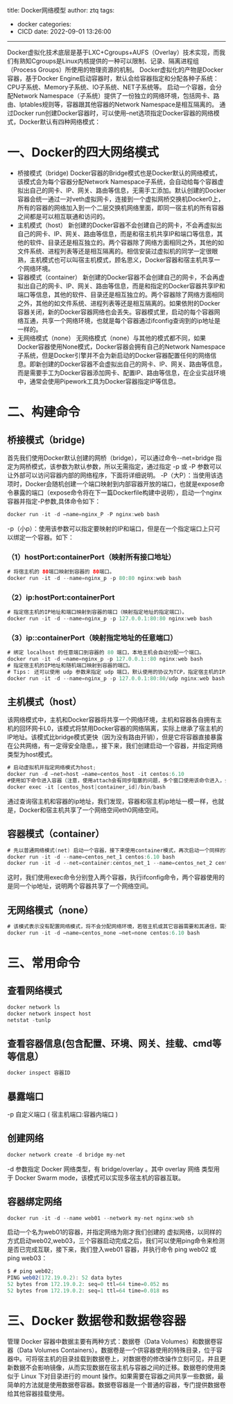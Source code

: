 title: Docker网络模型
author: ztq
tags:
  - docker
categories:
  - CICD
date: 2022-09-01 13:26:00
---
Docker虚拟化技术底层是基于LXC+Cgroups+AUFS（Overlay）技术实现，而我们有熟知Cgroups是Linux内核提供的一种可以限制、记录、隔离进程组（Process Groups）所使用的物理资源的机制。
Docker虚拟化的产物是Docker容器，基于Docker Engine启动容器时，默认会给容器指定和分配各种子系统：CPU子系统、Memory子系统、IO子系统、NET子系统等。
启动一个容器，会分配Network Namespace（子系统）提供了一份独立的网络环境，包括网卡、路由、Iptables规则等，容器跟其他容器的Network Namespace是相互隔离的。
通过Docker run创建Docker容器时，可以使用–net选项指定Docker容器的网络模式，Docker默认有四种网络模式：
# 一、Docker的四大网络模式
- 桥接模式（bridge)
Docker容器的Bridge模式也是Docker默认的网络模式，该模式会为每个容器分配Network Namespace子系统，会自动给每个容器虚拟出自己的网卡、IP、网关、路由等信息，无需手工添加。默认创建的Docker容器会统一通过一对veth虚拟网卡，连接到一个虚拟网桥交换机Docker0上，所有的容器的网络加入到一个二层交换机网络里面，即同一宿主机的所有容器之间都是可以相互联通和访问的。
- 主机模式（host）
新创建的Docker容器不会创建自己的网卡，不会再虚拟出自己的网卡、IP、网关、路由等信息，而是和宿主机共享IP和端口等信息，其他的软件、目录还是相互独立的。两个容器除了网络方面相同之外，其他的如文件系统、进程列表等还是相互隔离的。相信安装过虚拟机的同学一定很眼熟，主机模式也可以叫宿主机模式，顾名思义，Docker容器和宿主机共享一个网络环境。
- 容器模式（container）
新创建的Docker容器不会创建自己的网卡，不会再虚拟出自己的网卡、IP、网关、路由等信息，而是和指定的Docker容器共享IP和端口等信息，其他的软件、目录还是相互独立的。两个容器除了网络方面相同之外，其他的如文件系统、进程列表等还是相互隔离的。如果依附的Docker容器关闭，新的Docker容器网络也会丢失。容器模式里，启动的每个容器网络互通，共享一个网络环境，也就是每个容器通过ifconfig查询到的ip地址是一样的。
- 无网络模式（none）
无网络模式（none）与其他的模式都不同，如果Docker容器使用None模式，Docker容器会拥有自己的Network Namespace子系统，但是Docker引擎并不会为新启动的Docker容器配置任何的网络信息。即新创建的Docker容器不会虚拟出自己的网卡、IP、网关、路由等信息，而是需要手工为Docker容器添加网卡、配置IP、路由等信息，在企业实战环境中，通常会使用Pipework工具为Docker容器指定IP等信息。
# 二、构建命令
## 桥接模式（bridge)
首先我们使用Docker默认创建的网桥（bridge），可以通过命令--net=bridge 指定为网桥模式，该参数为默认参数，所以无需指定，通过指定 -p 或 -P 参数可以让外部可以访问容器内部的网络程序，下面将详细说明。
-P（大P）：当使用该选项时，Docker会随机创建一个端口映射到内部容器开放的端口，也就是expose命令暴露的端口（expose命令将在下一篇Dockerfile构建中说明），启动一个nginx容器并指定-P参数,具体命令如下：
```java
docker run -it -d —name=nginx_P -P nginx:web bash 
```
-p（小p）：使用该参数可以指定要映射的IP和端口，但是在一个指定端口上只可以绑定一个容器。如下：
### （1）hostPort:containerPort（映射所有接口地址）
```java
# 将宿主机的 80端口映射到容器的 80端口。
docker run -it -d --name=nginx_p -p 80:80 nginx:web bash
```
### （2）ip:hostPort:containerPort
```java
# 指定宿主机的IP地址和端口映射到容器的端口（映射指定地址的指定端口）。
docker run -it -d --name=nginx_p -p 127.0.0.1:80:80 nginx:web bash
```
### （3）ip::containerPort（映射指定地址的任意端口）
```java
# 绑定 localhost 的任意端口到容器的 80 端口，本地主机会自动分配一个端口。
docker run -it -d —name=nginx_p -p 127.0.0.1::80 nginx:web bash
# 指定宿主机的IP地址和随机端口映射到容器的端口。
# Tips： 还可以使用 udp 参数来指定 udp 端口，默认使用的协议为TCP，指定宿主机的IP地址和端口映射到容器的端口，并指定为udp模式。
docker run -it -d --name=nginx_p -p 127.0.0.1:80:80/udp nginx:web bash 
```
## 主机模式（host）
该网络模式中，主机和Docker容器将共享一个网络环境，主机和容器各自拥有主机的回环网卡L0，该模式将禁用Docker容器的网络隔离，实际上继承了宿主机的IP地址。该模式比bridge模式更快（因为没有路由开销），但是它将容器直接暴露在公共网络，有一定得安全隐患。，接下来，我们创建启动一个容器，并指定网络类型为host模式。
```java
# 启动虚拟机并指定网络模式为host;
docker run -d —net=host —name=centos_host -it centos:6.10
#使用如下命令进入容器（注意，使用attach会有同步阻塞的问题，多个窗口使用该命令进入，会同步显示，若某一个窗口发生阻塞，将会阻塞所有窗口）
docker exec -it [centos_host|container_id]/bin/bash
```
通过查询宿主机和容器的ip地址，我们发现，容器和宿主机ip地址一模一样，也就是，Docker和宿主机共享了一个网络空间eth0网络空间。
## 容器模式（container）
```java
# 先以普通网络模式(net) 启动一个容器，接下来使用container模式，再次启动一个同样的容器，指定不同的名称
docker run -it -d --name=centos_net_1 centos:6.10 bash   
docker run -it -d --net=container:centos_net_1 --name=centos_net_2 centos:6.10 bash
```
这时，我们使用exec命令分别登入两个容器，执行ifconfig命令，两个容器使用的是同一个ip地址，说明两个容器共享了一个网络空间。
## 无网络模式（none）
```java
# 该模式表示没有配置网络模式，将不会分配网络环境，若宿主机或其它容器需要和其通信，需要配置网卡，IP地址，路由信息。
docker run -it -d —name=centos_none —net=none centos:6.10 bash
```
# 三、常用命令
## 查看网络模式
```java
docker network ls
docker network inspect host
netstat -tunlp
```
## 查看容器信息(包含配置、环境、网关、挂载、cmd等等信息）
```java
docker inspect 容器ID
```
## 暴露端口
-p 自定义端口 ( 宿主机端口:容器内端口 )
## 创建网络
```java
docker network create -d bridge my-net   
```
-d 参数指定 Docker 网络类型，有 bridge/overlay 。其中 overlay 网络 类型用于 Docker Swarm mode，该模式可以实现多宿主机的容器互联。
## 容器绑定网络
```java
docker run -it -d --name web01 --network my-net nginx:web sh  
```
启动一个名为web01的容器，并指定网络为刚才我们创建的 虚拟网络，以同样的方式启动web02,web03，三个容器启动完成之后，我们可以使用ping命令来检测是否已完成互联，接下来，我们登入web01 容器，并执行命令 ping  web02 或 ping web03：
```java
$ # ping web02;
PING web02(172.19.0.2): 52 data bytes
52 bytes from 172.19.0.2: seq=0 ttl=64 time=0.052 ms
52 bytes from 172.19.0.2: seq=1 ttl=64 time=0.018 ms
```
# 三、Docker 数据卷和数据卷容器
管理 Docker 容器中数据主要有两种方式：数据卷（Data Volumes）和数据卷容器（Data Volumes Containers）。数据卷是一个供容器使用的特殊目录，位于容器中。可将宿主机的目录挂载到数据卷上，对数据卷的修改操作立刻可见，并且更新数据不会影响镜像，从而实现数据在宿主机与容器之间的迁移。数据卷的使用类似于 Linux 下对目录进行的 mount 操作。如果需要在容器之间共享一些数据，最简单的方法就是使用数据卷容器。数据卷容器是一个普通的容器，专门提供数据卷给其他容器挂载使用。
